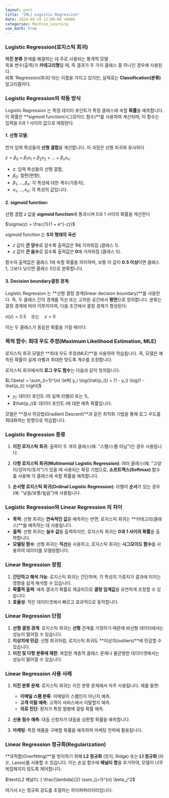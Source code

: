 ```yaml
---
layout: post
title: "[ML] Logistic Regression"
date: 2024-09-29 12:00:00 +0900
categories: Machine_Learning
use_math: true
---
```


### **Logistic Regression(로지스틱 회귀)**
**이진 분류** 문제를 해결하는 데 주로 사용되는 통계적 모델<br> 목표 변수(출력)가 **카테고리형**일 때, 즉 결과가 두 가지 클래스 중 하나인 경우에 사용된다. <br>비록 'Regression(회귀)'라는 이름을 가지고 있지만, 실제로는 **Classification(분류)** 알고리즘이다.

### Logistic Regression의 작동 방식

Logistic Regression 는 특정 데이터 포인트가 특정 클래스에 속할 **확률**을 예측합니다. 이 확률은 **sigmoid function(시그모이드 함수)**를 사용하여 계산되며, 이 함수는 입력을 0과 1 사이의 값으로 매핑한다.

#### 1. **선형 모델**:
   먼저 입력 특성들의 **선형 결합**을 계산합니다. 이 과정은 선형 회귀와 유사하다 
   
   $z = \beta_0 + \beta_1 x_1 + \beta_2 x_2 + \dots + \beta_n x_n$
   - $z$: 입력 특성들의 선형 결합,
   - $\beta_0$: 절편(편향),
   - $\beta_1, \dots, \beta_n$: 각 특성에 대한 계수(가중치),
   - $x_1, \dots, x_n$: 각 특성의 값입니다.

#### 2. **sigmoid function**:
   선형 결합 $z$ 값을 **sigmoid function**에 통과시켜 0과 1 사이의 확률을 계산한다

   $\sigma(z) = \frac{1}{1 + e^{-z}}$

   sigmoid function 는 **S자 형태의 곡선**
   - $z$ 값이 **큰 양수**로 갈수록 출력값은 **1**에 가까워짐 (클래스 1).
   - $z$ 값이 **큰 음수**로 갈수록 출력값은 **0**에 가까워짐 (클래스 0).

   함수의 출력값은 클래스 1에 속할 확률을 의미하며, 보통 이 값이 **0.5 이상**이면 클래스 1, 그보다 낮으면 클래스 0으로 분류합니다.

#### 3. **Decision boundary결정 경계**:
   Logistic Regression 는 **선형 결정 경계(linear decision boundary)**를 사용한다. 즉, 두 클래스 간의 경계를 직선 또는 고차원 공간에서 **평면**으로 정의합니다. 분류는 결정 경계에 따라 이루어지며, 다음 조건에서 결정 경계가 형성된다:

   $\sigma(z) = 0.5 \quad \text{또는} \quad z = 0$

   이는 두 클래스가 동등한 확률을 가질 때이다.

### 목적 함수: 최대 우도 추정(Maximum Likelihood Estimation, MLE)

로지스틱 회귀 모델은 **최대 우도 추정(MLE)**을 사용하여 학습됩니다. 즉, 모델은 예측된 확률이 실제 라벨과 최대한 맞도록 계수를 조정합니다.

로지스틱 회귀에서의 **로그 우도 함수**는 다음과 같이 정의됩니다:

$L(\beta) = \sum_{i=1}^{n} \left[ y_i \log(\hat{p_i}) + (1 - y_i) \log(1 - \hat{p_i}) \right]$
- $y_i$: 데이터 포인트 $i$의 실제 라벨(0 또는 1),
- $\hat{p_i}$: 데이터 포인트 $i$에 대한 예측 확률입니다.

모델은 **경사 하강법(Gradient Descent)**과 같은 최적화 기법을 통해 로그 우도를 최대화하는 방향으로 학습합니다.

### Logistic Regression 종류

1. **이진 로지스틱 회귀**: 출력이 두 개의 클래스(예: "스팸/스팸 아님")인 경우 사용됩니다.
   
2. **다항 로지스틱 회귀(Multinomial Logistic Regression)**: 여러 클래스(예: "고양이/강아지/토끼")가 있을 때 사용되는 확장 기법으로, **소프트맥스(Softmax)** 함수를 사용해 각 클래스에 속할 확률을 예측합니다.

3. **순서형 로지스틱 회귀(Ordinal Logistic Regression)**: 라벨이 **순서**가 있는 경우 (예: "낮음/보통/높음")에 사용됩니다.

### Logistic Regression와 Linear Regression 의 차이

- **목적**: 선형 회귀는 **연속적인 값**을 예측하는 반면, 로지스틱 회귀는 **카테고리(클래스)**를 예측하는 데 사용됩니다.
- **출력**: 선형 회귀는 **실수 값**을 출력하지만, 로지스틱 회귀는 **0과 1 사이의 확률**을 출력합니다.
- **모델링 함수**: 선형 회귀는 **직선**을 사용하고, 로지스틱 회귀는 **시그모이드 함수**를 사용하여 데이터를 모델링합니다.

### Linear Regression 장점

1. **간단하고 해석 가능**: 로지스틱 회귀는 간단하며, 각 특성의 가중치가 결과에 미치는 영향을 쉽게 해석할 수 있습니다.
2. **확률적 출력**: 예측 결과가 확률로 제공되므로 **결정 임계값**을 유연하게 조정할 수 있습니다.
3. **효율성**: 작은 데이터셋에서 빠르고 효과적으로 동작합니다.

### Linear Regression 단점

1. **선형 결정 경계**: 로지스틱 회귀는 **선형** 관계를 가정하기 때문에 비선형 데이터에서는 성능이 떨어질 수 있습니다.
2. **이상치에 민감**: 선형 회귀처럼, 로지스틱 회귀도 **이상치(outliers)**에 민감할 수 있습니다.
3. **이진 및 다항 분류에 제한**: 복잡한 계층적 클래스 문제나 불균형한 데이터셋에서는 성능이 떨어질 수 있습니다.

### Linear Regression 사용 사례

1. **이진 분류 문제**: 로지스틱 회귀는 이진 분류 문제에서 자주 사용됩니다. 예를 들면:
   - **이메일 스팸 분류**: 이메일이 스팸인지 아닌지 예측.
   - **고객 이탈 예측**: 고객이 서비스에서 이탈할지 예측.
   - **의료 진단**: 환자가 특정 질병에 걸릴 확률 예측.

2. **신용 점수 예측**: 대출 신청자가 대출을 상환할 확률을 예측합니다.
   
3. **마케팅**: 특정 제품을 구매할 확률을 예측하여 마케팅 전략에 활용됩니다.

### Linear Regression 정규화(Regularization)

**과적합(Overfitting)**을 방지하기 위해 **L2 정규화** (릿지, Ridge) 또는 **L1 정규화** (라쏘, Lasso)를 사용할 수 있습니다. 이는 손실 함수에 **패널티 항**을 추가하여, 모델이 너무 복잡해지지 않도록 제어합니다.


$\text{L2 패널티: } \frac{\lambda}{2} \sum_{j=1}^{n} \beta_j^2$

여기서 $\lambda$는 정규화 강도를 조절하는 하이퍼파라미터입니다.

